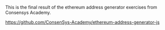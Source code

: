 This is the final result of the ethereum address generator exercises from Consensys Academy.

https://github.com/ConsenSys-Academy/ethereum-address-generator-js